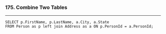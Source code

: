 ### 175. Combine Two Tables

---

``` mysql
SELECT p.FirstName, p.LastName, a.City, a.State
FROM Person as p left join Address as a ON p.PersonId = a.PersonId;
```

